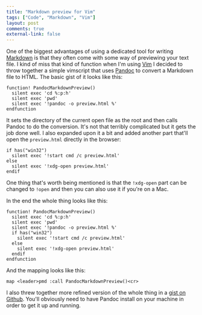 ```yaml
---
title: "Markdown preview for Vim"
tags: ["Code", "Markdown", "Vim"]
layout: post
comments: true
external-link: false
---
```


One of the biggest advantages of using a dedicated tool for writing [Markdown](http://daringfireball.net/projects/markdown/ "Markdown") is that they often come with some way of previewing your text file. I kind of miss that kind of function when I'm using [Vim](http://www.vim.org/ "Vim") I decided to throw together a simple vimscript that uses [Pandoc](http://johnmacfarlane.net/pandoc/ "Pandoc") to convert a Markdown file to HTML. The basic gist of it looks like this:

    function! PandocMarkdownPreview()
      silent exec 'cd %:p:h'
      silent exec 'pwd'
      silent exec '!pandoc -o preview.html %'
    endfunction

It sets the directory of the current open file as the root and then calls Pandoc to do the conversion. It's not that terribly complicated but it gets the job done well. I also expanded upon it a bit and added another part that'll open the `preview.html` directly in the browser:

    if has("win32")
      silent exec '!start cmd /c preview.html'
    else
      silent exec '!xdg-open preview.html'
    endif

One thing that's worth being mentioned is that the `!xdg-open` part can be changed to `!open` and then you can also use it if you're on a Mac.

In the end the whole thing looks like this:

    function! PandocMarkdownPreview()
      silent exec 'cd %:p:h'
      silent exec 'pwd'
      silent exec '!pandoc -o preview.html %'
      if has("win32")
        silent exec '!start cmd /c preview.html'
      else
        silent exec '!xdg-open preview.html'
      endif
    endfunction

And the mapping looks like this:

    map <leader>pmd :call PandocMarkdownPreview()<cr>

I also threw together more refined version of the whole thing in a [gist on Github](https://gist.github.com/4649514 "Pandoc Markdown Preview on GitHub"). You'll obviously need to have Pandoc install on your machine in order to get it up and running.
